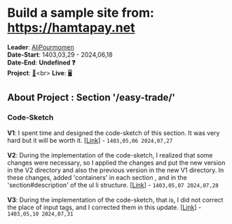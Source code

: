 # Build a sample site from: https://hamtapay.net
**Leader**: [AliPourmomen](https://pythonostad.ir/teacher/alipourmomen/)<br>
**Date-Start**: 1403,03,29 - 2024,06,18<br>
**Date-End**: **Undefined ❓**<br>
**Project**: [🎲](https://amirhossein-github.github.io/teacher-khateri/side-projects/sampleSite(hamtapay.net)/README.md)<br>
**Live**: [🖥️]()

## About Project : Section '/easy-trade/'

### Code-Sketch
**V1**: I spent time and designed the code-sketch of this section. It was very hard but it will be worth it. [[Link](https://github.com/amirhossein-github/teacher-khateri/tree/main/side-projects/sampleSite(hamtapay.net)/hamtapay.net/easy-trade/docs/code-sketch/v1/easy-trade.png)] - `1403,05,06 2024,07,27`<br><br>
**V2**: During the implementation of the code-sketch, I realized that some changes were necessary, so I applied the changes and put the new version in the V2 directory and also the previous version in the new V1 directory. In these changes, added 'containers' in each section , and in the 'section#description' of the ul li structure. [[Link](https://github.com/amirhossein-github/teacher-khateri/tree/main/side-projects/sampleSite(hamtapay.net)/hamtapay.net/easy-trade/docs/code-sketch/v2/easy-trade.png)] - `1403,05,07 2024,07,28`<br><br>
**V3**: During the implementation of the code-sketch, that is, I did not correct the place of input tags, and I corrected them in this update.  [[Link](https://github.com/amirhossein-github/teacher-khateri/tree/main/side-projects/sampleSite(hamtapay.net)/hamtapay.net/easy-trade/docs/code-sketch/v3/easy-trade.png)] - `1403,05,10 2024,07,31`<br><br>